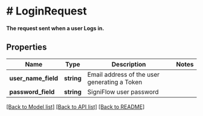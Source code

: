 # # LoginRequest

#### The request sent when a user Logs in.

## Properties

Name | Type | Description | Notes
------------ | ------------- | ------------- | -------------
**user_name_field** | **string** | Email address of the user generating a Token |
**password_field** | **string** | SigniFlow user password |

[[Back to Model list]](../../README.md#models) [[Back to API list]](../../README.md#endpoints) [[Back to README]](../../README.md)
